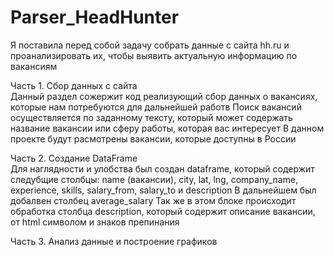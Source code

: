 # Parser_HeadHunter

Я поставила перед собой задачу собрать данные с сайта hh.ru  и проанализировать их, чтобы выявить актуальную информацию по вакансиям 

Часть 1. Сбор данных с сайта  
Данный раздел сожержит код реализующий сбор данных о вакансиях, которые нам потребуются для дальнейшей работв
Поиск вакансий осуществляется по заданному тексту, который может содержать название вакансии или сферу работы, которая вас интересует 
В данном проекте будут расмотрены вакансии, которые доступны в России

Часть 2. Создание DataFrame  
Для наглядности и улобства был создан dataframe, который содержит следубщие столбцы: name (вакансии), city, lat, lng, company_name, experience, skills, salary_from, salary_to и description
В дальнейшем был добалвен столбец average_salary
Так же в этом блоке происходит обработка столбца description, который содержит описание вакансии, от html символом и знаков препинания 

Часть 3. Анализ данные и построение графиков  






